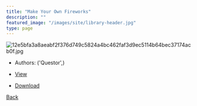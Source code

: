 ```yaml
---
title: "Make Your Own Fireworks"
description: ""
featured_image: "/images/site/library-header.jpg"
type: page
---
```


![12e5bfa3a8aeabf2f376d749c5824a4bc462faf3d9ec5114b64bec37174acb0f.jpg](https://drive.google.com/uc?export=view&id=1iLouYcXvxYf9i0Aj5wnKk0yBldTrJ4mB)
* Authors: ('Questor',)
* <a href="https://drive.google.com/uc?export=view&id=1aoU3dFFzfzLMc7AyIOGLGweq59FQCPap" target="_blank">View</a>

* [Download](https://drive.google.com/uc?export=download&id=1aoU3dFFzfzLMc7AyIOGLGweq59FQCPap)

[Back](/library/)
